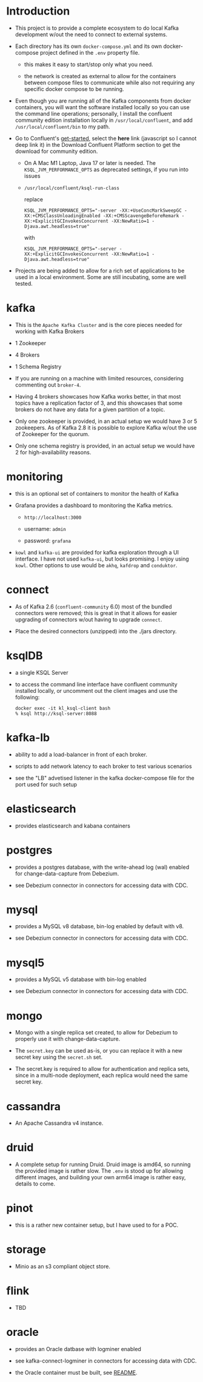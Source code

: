 # Introduction

* This project is to provide a complete ecosystem to do local Kafka development w/out the need to connect to external systems.

* Each directory has its own `docker-compose.yml` and its own docker-compose project defined in the `.env` property file.

  * this makes it easy to start/stop only what you need.
  
  * the network is created as external to allow for the containers between compose files to communicate while also not
    requiring any specific docker compose to be running.
  
* Even though you are running all of the Kafka components from docker containers, you will want the software installed 
  locally so you can use the command line operations; personally, I install the confluent community edition installation
  locally in `/usr/local/confluent`, and add `/usr/local/confluent/bin` to my path.
  
* Go to Confluent's [get-started](https://www.confluent.io/get-started), select the **here** link (javascript so I cannot deep link it) 
  in the Download Confluent Platform section to get the download for community edition.

  * On A Mac M1 Laptop, Java 17 or later is needed. The `KSQL_JVM_PERFORMANCE_OPTS` as deprecated settings, if you run into issues

  * `/usr/local/confluent/ksql-run-class`
  
    replace
   
    ```shell
    KSQL_JVM_PERFORMANCE_OPTS="-server -XX:+UseConcMarkSweepGC -XX:+CMSClassUnloadingEnabled -XX:+CMSScavengeBeforeRemark -XX:+ExplicitGCInvokesConcurrent -XX:NewRatio=1 -Djava.awt.headless=true"
    ```
    
    with

     ```shell
    KSQL_JVM_PERFORMANCE_OPTS="-server -XX:+ExplicitGCInvokesConcurrent -XX:NewRatio=1 -Djava.awt.headless=true"
    ```
  
* Projects are being added to allow for a rich set of applications to be used in a local environment.
Some are still incubating, some are well tested.

# kafka

  * This is the `Apache Kafka Cluster` and is the core pieces needed for working with Kafka Brokers
  
  * 1 Zookeeper
  
  * 4 Brokers
  
  * 1 Schema Registry
  
  * If you are running on a machine with limited resources, considering commenting out `broker-4`.
  
  * Having 4 brokers showcases how Kafka works better, in that most topics have a replication factor of 3,
  and this showcases that some brokers do not have any data for a given partition of a topic.
  
  * Only one zookeeper is provided, in an actual setup we would have 3 or 5 zookeepers. As of Kafka 2.8 it is possible
    to explore Kafka w/out the use of Zookeeper for the quorum.
  
  * Only one schema registry is provided, in an actual setup we would have 2 for high-availability reasons.

# monitoring

  * this is an optional set of containers to monitor the health of Kafka
  
  * Grafana provides a dashboard to monitoring the Kafka metrics.
  
    * `http://localhost:3000`
    
    * username: `admin`
    
    * password: `grafana`
  
  * `kowl` and `kafka-ui` are provided for kafka exploration through a UI interface. I have not used `kafka-ui`, but
     looks promising. I enjoy using `kowl`. Other options to use would be `akhq`, `kafdrop` and `conduktor`.
  
# connect

  * As of Kafka 2.6 (`confluent-community` 6.0) most of the bundled connectors were removed; this is great in that it allows
for easier upgrading of connectors w/out having to upgrade `connect`. 
    
  * Place the desired connectors (unzipped) into the ./jars directory. 
 
# ksqlDB

 * a single KSQL Server
 
 * to access the command line interface have confluent community installed locally, or uncomment out the client
images and use the following:
 
   ```
   docker exec -it kl_ksql-client bash
   % ksql http://ksql-server:8088
   ```

# kafka-lb

 * ability to add a load-balancer in front of each broker. 

 * scripts to add network latency to each broker to test various scenarios 

 * see the "LB" advetised listener in the kafka docker-compose file for the port used for such setup

# elasticsearch

 * provides elasticsearch and kabana containers

# postgres

  * provides a postgres database, with the write-ahead log (wal) enabled for change-data-capture from Debezium.

  * see Debezium connector in connectors for accessing data with CDC.

# mysql

 * provides a MySQL v8 database, bin-log enabled by default with v8.
  
 * see Debezium connector in connectors for accessing data with CDC.

# mysql5

  * provides a MySQL v5 database with bin-log enabled

  * see Debezium connector in connectors for accessing data with CDC.

# mongo

  * Mongo with a single replica set created, to allow for Debezium to properly use it with change-data-capture.

  * The `secret.key` can be used as-is, or you can replace it with a new secret key using the `secret.sh` set.

  * The secret.key is required to allow for authentication and replica sets, since in a multi-node deployment, each
  replica would need the same secret key.

# cassandra

  * An Apache Cassandra v4 instance.

# druid

  * A complete setup for running Druid. 
  Druid image is amd64, so running the provided image is rather slow. The `.env` is stood up for allowing different images, and building your own arm64 image is rather easy, details to come.

# pinot

  * this is a rather new container setup, but I have used to for a POC.

# storage

  * Minio as an s3 compliant object store.

# flink

 * TBD

# oracle

 * provides an Oracle datbase with logminer enabled
 
 * see kafka-connect-logminer in connectors for accessing data with CDC.
 
 * the Oracle container must be built, see [README](./oracle/README.md).


